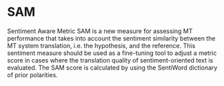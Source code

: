# SAM
 Sentiment Aware Metric
SAM is a new measure for assessing MT performance that takes into account the sentiment similarity between the MT system translation, i.e. the hypothesis, and the reference. This sentiment measure should be used as a fine-tuning tool to adjust a metric score in cases where the translation quality of sentiment-oriented text is evaluated. The SAM score is calculated by using the SentiWord dictionary of prior polarities. 
